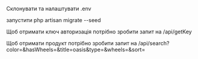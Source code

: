 Склонувати та налаштувати .env

запустити
php artisan migrate --seed

Щоб отримати ключ авторизація потрібно зробити запит на 
/api/getKey

Щоб отримати продукт потрібно зробити запит на 
/api/search?color=&hasWheels=&title=oasis&type=&wheels=&sort=
